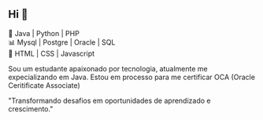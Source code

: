 ## Hi 👋

🚀 Java | Python | PHP <br>
📊 Mysql | Postgre | Oracle | SQL <br>
🎨 HTML | CSS | Javascript

Sou um estudante apaixonado por tecnologia, atualmente me expecializando em Java. Estou em processo para me certificar OCA (Oracle Ceritificate Associate)

"Transformando desafios em oportunidades de aprendizado e crescimento."
